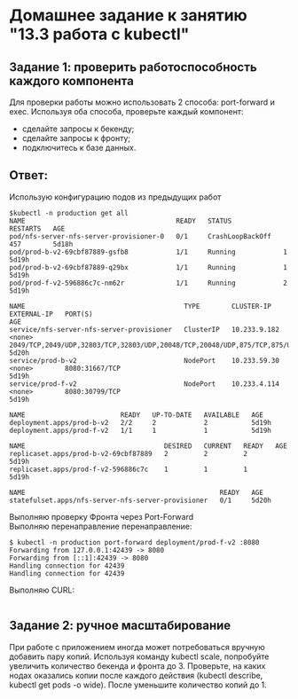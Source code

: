 # Домашнее задание к занятию "13.3 работа с kubectl"
## Задание 1: проверить работоспособность каждого компонента
Для проверки работы можно использовать 2 способа: port-forward и exec. Используя оба способа, проверьте каждый компонент:
* сделайте запросы к бекенду;
* сделайте запросы к фронту;
* подключитесь к базе данных.

## Ответ:

Использую конфигурацию подов из предыдущих работ

```
$kubectl -n production get all
NAME                                      READY   STATUS             RESTARTS   AGE
pod/nfs-server-nfs-server-provisioner-0   0/1     CrashLoopBackOff   457        5d18h
pod/prod-b-v2-69cbf87889-gsfb8            1/1     Running            1          5d19h
pod/prod-b-v2-69cbf87889-q29bx            1/1     Running            1          5d19h
pod/prod-f-v2-596886c7c-nm62r             1/1     Running            2          5d19h

NAME                                        TYPE        CLUSTER-IP     EXTERNAL-IP   PORT(S)                                                                                                     AGE
service/nfs-server-nfs-server-provisioner   ClusterIP   10.233.9.182   <none>        2049/TCP,2049/UDP,32803/TCP,32803/UDP,20048/TCP,20048/UDP,875/TCP,875/UDP,111/TCP,111/UDP,662/TCP,662/UDP   5d20h
service/prod-b-v2                           NodePort    10.233.59.30   <none>        8080:31667/TCP                                                                                              5d19h
service/prod-f-v2                           NodePort    10.233.4.114   <none>        8080:30799/TCP                                                                                              5d19h

NAME                        READY   UP-TO-DATE   AVAILABLE   AGE
deployment.apps/prod-b-v2   2/2     2            2           5d19h
deployment.apps/prod-f-v2   1/1     1            1           5d19h

NAME                                   DESIRED   CURRENT   READY   AGE
replicaset.apps/prod-b-v2-69cbf87889   2         2         2       5d19h
replicaset.apps/prod-f-v2-596886c7c    1         1         1       5d19h

NAME                                                 READY   AGE
statefulset.apps/nfs-server-nfs-server-provisioner   0/1     5d20h
```


Выполняю проверку Фронта через Port-Forward <br>
Выполняю перенаправление перенаправление:

```
$ kubectl -n production port-forward deployment/prod-f-v2 :8080
Forwarding from 127.0.0.1:42439 -> 8080
Forwarding from [::1]:42439 -> 8080
Handling connection for 42439
Handling connection for 42439
```

Выполняю CURL:

```

```

## Задание 2: ручное масштабирование

При работе с приложением иногда может потребоваться вручную добавить пару копий. Используя команду kubectl scale, попробуйте увеличить количество бекенда и фронта до 3. Проверьте, на каких нодах оказались копии после каждого действия (kubectl describe, kubectl get pods -o wide). После уменьшите количество копий до 1.

